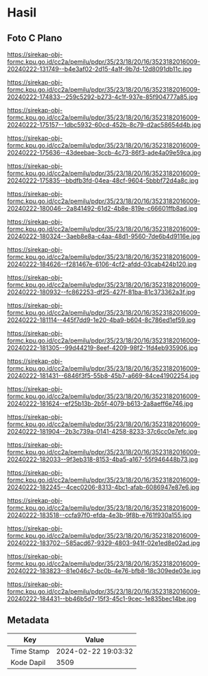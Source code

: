 # Hasil

## Foto C Plano

https://sirekap-obj-formc.kpu.go.id/cc2a/pemilu/pdpr/35/23/18/20/16/3523182016009-20240222-131749--b4e3af02-2d15-4a1f-9b7d-12d8091db11c.jpg

https://sirekap-obj-formc.kpu.go.id/cc2a/pemilu/pdpr/35/23/18/20/16/3523182016009-20240222-174833--259c5292-b273-4c1f-937e-85f904777a85.jpg

https://sirekap-obj-formc.kpu.go.id/cc2a/pemilu/pdpr/35/23/18/20/16/3523182016009-20240222-175157--1dbc5932-60cd-452b-8c79-d2ac58654d4b.jpg

https://sirekap-obj-formc.kpu.go.id/cc2a/pemilu/pdpr/35/23/18/20/16/3523182016009-20240222-175636--43deebae-3ccb-4c73-86f3-ade4a09e59ca.jpg

https://sirekap-obj-formc.kpu.go.id/cc2a/pemilu/pdpr/35/23/18/20/16/3523182016009-20240222-175835--bbdfb3fd-04ea-48cf-9604-5bbbf72d4a8c.jpg

https://sirekap-obj-formc.kpu.go.id/cc2a/pemilu/pdpr/35/23/18/20/16/3523182016009-20240222-180046--2a841492-61d2-4b8e-819e-c66601ffb8ad.jpg

https://sirekap-obj-formc.kpu.go.id/cc2a/pemilu/pdpr/35/23/18/20/16/3523182016009-20240222-180324--3aeb8e8a-c4aa-48d1-9560-7de6b4d9116e.jpg

https://sirekap-obj-formc.kpu.go.id/cc2a/pemilu/pdpr/35/23/18/20/16/3523182016009-20240222-184626--f281467e-6106-4cf2-afdd-03cab424b120.jpg

https://sirekap-obj-formc.kpu.go.id/cc2a/pemilu/pdpr/35/23/18/20/16/3523182016009-20240222-180932--fc862253-df25-427f-81ba-81c373362a3f.jpg

https://sirekap-obj-formc.kpu.go.id/cc2a/pemilu/pdpr/35/23/18/20/16/3523182016009-20240222-181114--445f7dd9-1e20-4ba9-b604-8c786ed1ef59.jpg

https://sirekap-obj-formc.kpu.go.id/cc2a/pemilu/pdpr/35/23/18/20/16/3523182016009-20240222-181305--99d44219-8eef-4209-98f2-1fd4eb935906.jpg

https://sirekap-obj-formc.kpu.go.id/cc2a/pemilu/pdpr/35/23/18/20/16/3523182016009-20240222-181431--6846f3f5-55b8-45b7-a669-84ce41902254.jpg

https://sirekap-obj-formc.kpu.go.id/cc2a/pemilu/pdpr/35/23/18/20/16/3523182016009-20240222-181624--ef25b13b-2b5f-4079-b613-2a8aeff6e746.jpg

https://sirekap-obj-formc.kpu.go.id/cc2a/pemilu/pdpr/35/23/18/20/16/3523182016009-20240222-181904--2b3c739a-0141-4258-8233-37c6cc0e7efc.jpg

https://sirekap-obj-formc.kpu.go.id/cc2a/pemilu/pdpr/35/23/18/20/16/3523182016009-20240222-182033--9f3eb318-8153-4ba5-a167-55f946448b73.jpg

https://sirekap-obj-formc.kpu.go.id/cc2a/pemilu/pdpr/35/23/18/20/16/3523182016009-20240222-182245--4cec0206-8313-4bc1-afab-6086947e87e6.jpg

https://sirekap-obj-formc.kpu.go.id/cc2a/pemilu/pdpr/35/23/18/20/16/3523182016009-20240222-183518--ccfa97f0-efda-4e3b-9f8b-e761f930a155.jpg

https://sirekap-obj-formc.kpu.go.id/cc2a/pemilu/pdpr/35/23/18/20/16/3523182016009-20240222-183702--585acd67-9329-4803-941f-02e1ed8e02ad.jpg

https://sirekap-obj-formc.kpu.go.id/cc2a/pemilu/pdpr/35/23/18/20/16/3523182016009-20240222-183823--81e046c7-bc0b-4e76-bfb8-18c309ede03e.jpg

https://sirekap-obj-formc.kpu.go.id/cc2a/pemilu/pdpr/35/23/18/20/16/3523182016009-20240222-184431--bb46b5d7-15f3-45c1-9cec-1e835bec14be.jpg


## Metadata

| Key        | Value               |
| ---------- | ------------------- |
| Time Stamp | 2024-02-22 19:03:32 |
| Kode Dapil | 3509                |



